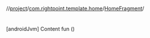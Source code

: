 //[project](../../index.md)/[com.rightpoint.template.home](../index.md)/[HomeFragment](index.md)/[<init>](-init-.md)



# <init>
[androidJvm]
Content
fun [<init>](-init-.md)()
